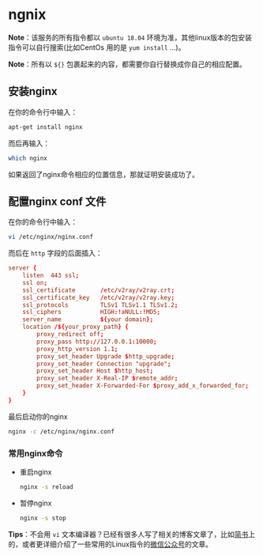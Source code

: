 # ngnix
**Note**：该服务的所有指令都以 `ubuntu 18.04` 环境为准，其他linux版本的包安装指令可以自行搜索(比如CentOs 用的是 `yum install` …)。

**Note**：所有以 `${}` 包裹起来的内容，都需要你自行替换成你自己的相应配置。

## 安装nginx
在你的命令行中输入：
```sh
apt-get install nginx
```

而后再输入：
```sh
which nginx
```

如果返回了nginx命令相应的位置信息，那就证明安装成功了。

## 配置nginx conf 文件

在你的命令行中输入：
```sh
vi /etc/nginx/nginx.conf
```

而后在 `http` 字段的后面插入：
```conf
server {
	listen  443 ssl;
	ssl on;
	ssl_certificate       /etc/v2ray/v2ray.crt;
	ssl_certificate_key   /etc/v2ray/v2ray.key;
	ssl_protocols         TLSv1 TLSv1.1 TLSv1.2;
	ssl_ciphers           HIGH:!aNULL:!MD5;
	server_name           ${your domain};
	location /${your_proxy_path} {
		proxy_redirect off;
		proxy_pass http://127.0.0.1:10000;
		proxy_http_version 1.1;
		proxy_set_header Upgrade $http_upgrade;
		proxy_set_header Connection "upgrade";
		proxy_set_header Host $http_host;
		proxy_set_header X-Real-IP $remote_addr;
		proxy_set_header X-Forwarded-For $proxy_add_x_forwarded_for;
	}
}
```

最后启动你的nginx
```sh
nginx -c /etc/nginx/nginx.conf
```

### 常用nginx命令
  - 重启nginx
    ```sh
    nginx -s reload
    ```

  - 暂停nginx
    ```sh
    nginx -s stop
    ```

**Tips**：不会用 `vi` 文本编译器？已经有很多人写了相关的博客文章了，比如[简书](https://www.jianshu.com/p/bcbe916f97e1)上的，或者更详细介绍了一些常用的Linux指令的[微信公众号](https://mp.weixin.qq.com/s/f2vy2pIpp_PZH-D0g9fDkA)的文章。